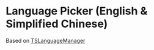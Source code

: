 # Language Picker (English & Simplified Chinese)

Based on [TSLanguageManager](https://github.com/tonisalae/TSLanguageManager)
